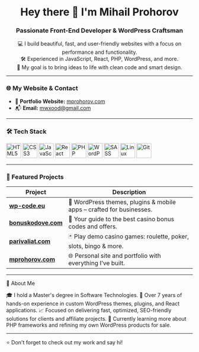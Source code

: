 <h1 align="center">Hey there 👋 I'm Mihail Prohorov</h1>
<h3 align="center">Passionate Front-End Developer & WordPress Craftsman</h3>

<p align="center">
  💻 I build beautiful, fast, and user-friendly websites with a focus on performance and functionality. <br>
  🛠️ Experienced in JavaScript, React, PHP, WordPress, and more. <br>
  🎯 My goal is to bring ideas to life with clean code and smart design.
</p>

---

### 🌐 My Website & Contact

- 🔗 **Portfolio Website:** [mprohorov.com](https://mprohorov.com/)
- 📬 **Email:** mwxood@gmail.com

---

### 🛠️ Tech Stack

<p align="left">
  <img src="https://cdn.jsdelivr.net/gh/devicons/devicon/icons/html5/html5-original.svg" width="40" alt="HTML5"/>
  <img src="https://cdn.jsdelivr.net/gh/devicons/devicon/icons/css3/css3-original.svg" width="40" alt="CSS3"/>
  <img src="https://cdn.jsdelivr.net/gh/devicons/devicon/icons/javascript/javascript-original.svg" width="40" alt="JavaScript"/>
  <img src="https://cdn.jsdelivr.net/gh/devicons/devicon/icons/react/react-original.svg" width="40" alt="React"/>
  <img src="https://cdn.jsdelivr.net/gh/devicons/devicon/icons/php/php-original.svg" width="40" alt="PHP"/>
  <img src="https://cdn.jsdelivr.net/gh/devicons/devicon/icons/wordpress/wordpress-original.svg" width="40" alt="WordPress"/>
  <img src="https://cdn.jsdelivr.net/gh/devicons/devicon/icons/sass/sass-original.svg" width="40" alt="SASS"/>
  <img src="https://cdn.jsdelivr.net/gh/devicons/devicon/icons/linux/linux-original.svg" width="40" alt="Linux"/>
  <img src="https://cdn.jsdelivr.net/gh/devicons/devicon/icons/git/git-original.svg" width="40" alt="Git"/>
</p>

---

### 📂 Featured Projects

| Project        | Description |
|----------------|-------------|
| [**wp-code.eu**](https://wp-code.eu) | 🧩 WordPress themes, plugins & mobile apps – crafted for businesses. |
| [**bonuskodove.com**](https://bonuskodove.com) | 🎲 Your guide to the best casino bonus codes and offers. |
| [**parivaliat.com**](https://parivaliat.com) | 🃏 Play demo casino games: roulette, poker, slots, bingo & more. |
| [**mprohorov.com**](https://mprohorov.com) | 🌐 Personal site and portfolio with everything I’ve built. |

---

🧠 About Me

🎓 I hold a Master's degree in Software Technologies.
💼 Over 7 years of hands-on experience in custom WordPress themes, plugins, and React applications.
📈 Focused on delivering fast, optimized, SEO-friendly solutions for clients and affiliate projects.
🌱 Currently learning more about PHP frameworks and refining my own WordPress products for sale.

---

⭐️ Don't forget to check out my work and say hi!
